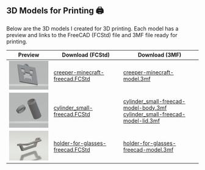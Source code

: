 ## 3D Models for Printing 🖨️

Below are the 3D models I created for 3D printing. Each model has a preview and links to the FreeCAD (FCStd) file and 3MF file ready for printing.

| Preview | Download (FCStd) | Download (3MF) |
|---------|-----------------|----------------|
| <img src="images/creeper-minecraft-model.PNG" width="150"/> | [creeper-minecraft-freecad.FCStd](freecad/creeper-minecraft-freecad.FCStd) | [creeper-minecraft-model.3mf](models/creeper-minecraft-model.3mf) |
| <img src="images/cylinder_small-model.PNG" width="150"/> | [cylinder_small-freecad.FCStd](freecad/cylinder_small-freecad.FCStd) | [cylinder_small-freecad-model-body.3mf](models/cylinder_small-freecad-model-body.3mf)<br>[cylinder_small-freecad-model-lid.3mf](models/cylinder_small-freecad-model-lid.3mf) |
| <img src="images/holder-for-glasses-model.PNG" width="150"/> | [holder-for-glasses-freecad.FCStd](freecad/holder-for-glasses-freecad.FCStd) | [holder-for-glasses-freecad-model.3mf](models/holder-for-glasses-freecad-model.3mf) |
